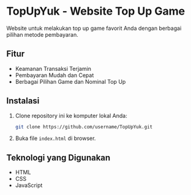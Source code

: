 # TopUpYuk - Website Top Up Game

Website untuk melakukan top up game favorit Anda dengan berbagai pilihan metode pembayaran.

## Fitur
- Keamanan Transaksi Terjamin
- Pembayaran Mudah dan Cepat
- Berbagai Pilihan Game dan Nominal Top Up

## Instalasi
1. Clone repository ini ke komputer lokal Anda:
    ```bash
    git clone https://github.com/username/TopUpYuk.git
    ```
2. Buka file `index.html` di browser.

## Teknologi yang Digunakan
- HTML
- CSS
- JavaScript
